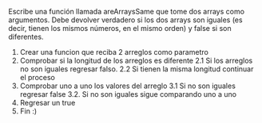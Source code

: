 Escribe una función llamada areArraysSame que tome dos arrays como argumentos. Debe devolver verdadero si los dos arrays son iguales (es decir, tienen los mismos números, en el mismo orden) y false si son diferentes.

1. Crear una funcion que reciba 2 arreglos como parametro
2. Comprobar si la longitud de los arreglos es diferente
  2.1 Si los arreglos no son iguales regresar falso.
  2.2 Si tienen la misma longitud continuar el proceso
3. Comprobar uno a uno los valores del arreglo
  3.1 Si no son iguales regresar false
  3.2. Si no son iguales sigue comparando uno a uno
4. Regresar un true
5. Fin :)

